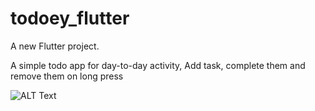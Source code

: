 # todoey_flutter

A new Flutter project.

A simple todo app for day-to-day activity, Add task, complete them and remove them on long press

![ALT Text](https://media.giphy.com/media/5WtEGDjkAi0KJ0W49R/giphy.gif)
